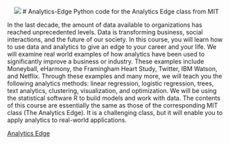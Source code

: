 <p align="center">

  <img src="http://insight.venturebeat.com/sites/default/files/marketing-analytics.png"/>
# Analytics-Edge
Python code for the Analytics Edge class from MIT


In the last decade, the amount of data available to organizations has reached unprecedented levels. Data is transforming business, social interactions, and the future of our society. In this course, you will learn how to use data and analytics to give an edge to your career and your life. We will examine real world examples of how analytics have been used to significantly improve a business or industry. These examples include Moneyball, eHarmony, the Framingham Heart Study, Twitter, IBM Watson, and Netflix. Through these examples and many more, we will teach you the following analytics methods: linear regression, logistic regression, trees, text analytics, clustering, visualization, and optimization. We will be using the statistical software R to build models and work with data. The contents of this course are essentially the same as those of the corresponding MIT class (The Analytics Edge). It is a challenging class, but it will enable you to apply analytics to real-world applications. 


<a href="https://www.youtube.com/watch?v=1BMSOBCe07k"> Analytics Edge </a>

</p>
